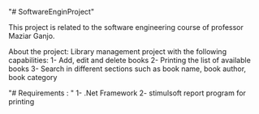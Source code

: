 
"# SoftwareEnginProject" 

This project is related to the software engineering course of professor Maziar Ganjo.

About the project: Library management project with the following capabilities:
1- Add, edit and delete books
2- Printing the list of available books
3- Search in different sections such as book name, book author, book category

"# Requirements : "
1- .Net Framework
2- stimulsoft report program for printing
